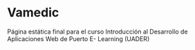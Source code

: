# Vamedic
 Página estática final para el curso Introducción al Desarrollo de Aplicaciones Web de Puerto E- Learning (UADER)
